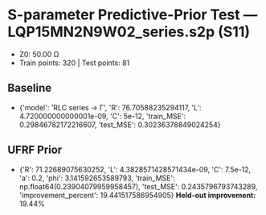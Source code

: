 # S-parameter Predictive-Prior Test — LQP15MN2N9W02_series.s2p (S11)
- Z0: 50.00 Ω
- Train points: 320  |  Test points: 81

## Baseline
- {'model': 'RLC series -> Γ', 'R': 76.70588235294117, 'L': 4.720000000000001e-09, 'C': 5e-12, 'train_MSE': 0.29846782172216607, 'test_MSE': 0.30236378849024254}

## UFRF Prior
- {'R': 71.22689075630252, 'L': 4.3828571428571434e-09, 'C': 7.5e-12, 'a': 0.2, 'phi': 3.141592653589793, 'train_MSE': np.float64(0.23904079959958457), 'test_MSE': 0.2435796793743289, 'improvement_percent': 19.441517586954905}
**Held-out improvement:** 19.44%